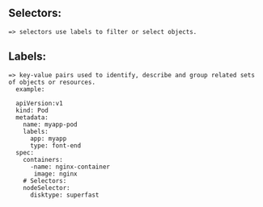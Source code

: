 ## Selectors:
    => selectors use labels to filter or select objects.

## Labels:
    => key-value pairs used to identify, describe and group related sets of objects or resources.
      example:
      
      apiVersion:v1
      kind: Pod
      metadata:
        name: myapp-pod
        labels:
          app: myapp
          type: font-end
      spec:
        containers:
          -name: nginx-container
           image: nginx
        # Selectors:
        nodeSelector:
          disktype: superfast
